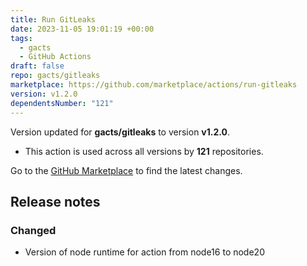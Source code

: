 ```yaml
---
title: Run GitLeaks
date: 2023-11-05 19:01:19 +00:00
tags:
  - gacts
  - GitHub Actions
draft: false
repo: gacts/gitleaks
marketplace: https://github.com/marketplace/actions/run-gitleaks
version: v1.2.0
dependentsNumber: "121"
---
```



Version updated for **gacts/gitleaks** to version **v1.2.0**.
- This action is used across all versions by **121** repositories.

Go to the [GitHub Marketplace](https://github.com/marketplace/actions/run-gitleaks) to find the latest changes.

## Release notes

### Changed

- Version of node runtime for action from node16 to node20
